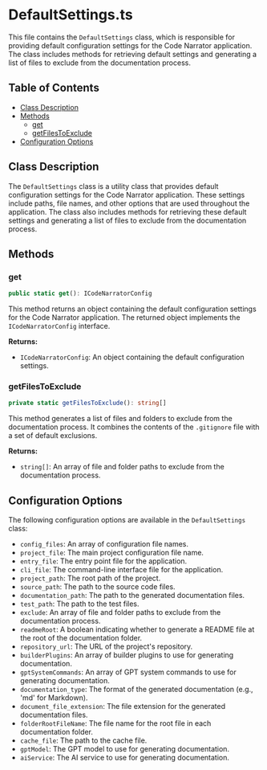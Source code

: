 # DefaultSettings.ts

This file contains the `DefaultSettings` class, which is responsible for providing default configuration settings for the Code Narrator application. The class includes methods for retrieving default settings and generating a list of files to exclude from the documentation process.

## Table of Contents

- [Class Description](#class-description)
- [Methods](#methods)
  - [get](#get)
  - [getFilesToExclude](#getfilestoexclude)
- [Configuration Options](#configuration-options)

## Class Description

The `DefaultSettings` class is a utility class that provides default configuration settings for the Code Narrator application. These settings include paths, file names, and other options that are used throughout the application. The class also includes methods for retrieving these default settings and generating a list of files to exclude from the documentation process.

## Methods

### get

```typescript
public static get(): ICodeNarratorConfig
```

This method returns an object containing the default configuration settings for the Code Narrator application. The returned object implements the `ICodeNarratorConfig` interface.

**Returns:**

- `ICodeNarratorConfig`: An object containing the default configuration settings.

### getFilesToExclude

```typescript
private static getFilesToExclude(): string[]
```

This method generates a list of files and folders to exclude from the documentation process. It combines the contents of the `.gitignore` file with a set of default exclusions.

**Returns:**

- `string[]`: An array of file and folder paths to exclude from the documentation process.

## Configuration Options

The following configuration options are available in the `DefaultSettings` class:

- `config_files`: An array of configuration file names.
- `project_file`: The main project configuration file name.
- `entry_file`: The entry point file for the application.
- `cli_file`: The command-line interface file for the application.
- `project_path`: The root path of the project.
- `source_path`: The path to the source code files.
- `documentation_path`: The path to the generated documentation files.
- `test_path`: The path to the test files.
- `exclude`: An array of file and folder paths to exclude from the documentation process.
- `readmeRoot`: A boolean indicating whether to generate a README file at the root of the documentation folder.
- `repository_url`: The URL of the project's repository.
- `builderPlugins`: An array of builder plugins to use for generating documentation.
- `gptSystemCommands`: An array of GPT system commands to use for generating documentation.
- `documentation_type`: The format of the generated documentation (e.g., 'md' for Markdown).
- `document_file_extension`: The file extension for the generated documentation files.
- `folderRootFileName`: The file name for the root file in each documentation folder.
- `cache_file`: The path to the cache file.
- `gptModel`: The GPT model to use for generating documentation.
- `aiService`: The AI service to use for generating documentation.